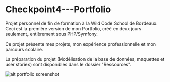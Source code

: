 # Checkpoint4---Portfolio

Projet personnel de fin de formation à la Wild Code School de Bordeaux. Ceci est la première version de mon Portfolio, créé en deux jours seulement, entièrement sous PHP/Symfony.

Ce projet présente mes projets, mon expérience professionnelle et mon parcours scolaire.

La préparation du projet (Modélisation de la base de données, maquettes et user stories) sont disponibles dans le dossier "Ressources".

![alt portfolio screenshot](https://github.com/[sandraplalibourel]/[Checkpoint4---Portfolio]/blob/[master]/Ressources/PORTFOLIO.png?raw=true)
